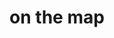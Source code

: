 ---
title: "on the map"
id: tag.id
permalink: "/tags/on%20the%20map"
videos: [981,982,983,984,985,987,986,988]
---